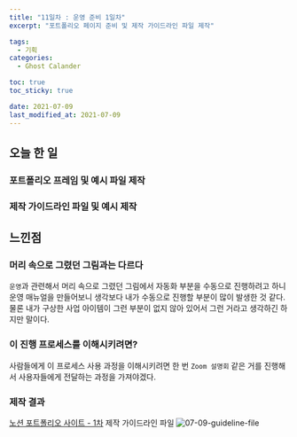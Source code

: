 ```yaml
---
title: "11일차 : 운영 준비 1일차"
excerpt: "포트폴리오 페이지 준비 및 제작 가이드라인 파일 제작"

tags:
  - 기획
categories:
  - Ghost Calander

toc: true
toc_sticky: true

date: 2021-07-09
last_modified_at: 2021-07-09
---
```

## 오늘 한 일
### 포트폴리오 프레임 및 예시 파일 제작
### 제작 가이드라인 파일 및 예시 제작

## 느낀점
### 머리 속으로 그렸던 그림과는 다르다
`운영`과 관련해서 머리 속으로 그렸던 그림에서 자동화 부분을 수동으로 진행하려고 하니 운영 매뉴얼을 만들어보니 생각보다 내가 수동으로 진행할 부분이 많이 발생한 것 같다. 물론 내가 구상한 사업 아이템이 그런 부분이 없지 않아 있어서 그런 거라고 생각하긴 하지만 말이다.

### 이 진행 프로세스를 이해시키려면?
사람들에게 이 프로세스 사용 과정을 이해시키려면 한 번 `Zoom 설명회` 같은 거를 진행해서 사용자들에게 전달하는 과정을 가져야겠다.


### 제작 결과
[노션 포트폴리오 사이트 - 1차](https://www.notion.so/1-ca0ea8e9195e49898070bd50bfefe37a)
제작 가이드라인 파일
![07-09-guideline-file](https://user-images.githubusercontent.com/73425926/125086816-ee5c1e80-e106-11eb-8c98-0001035f47f0.png)
